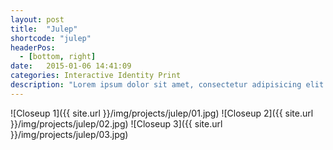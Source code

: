 ```yaml
---
layout: post
title:  "Julep"
shortcode: "julep"
headerPos:
  - [bottom, right]
date:   2015-01-06 14:41:09
categories: Interactive Identity Print
description: "Lorem ipsum dolor sit amet, consectetur adipisicing elit. Illo consequuntur dicta nobis incidunt sunt nulla aperiam vitae a voluptas natus eligendi, quo id ipsam suscipit, totam odio accusamus tempora facere!"
---
```


![Closeup 1]({{ site.url }}/img/projects/julep/01.jpg)
![Closeup 2]({{ site.url }}/img/projects/julep/02.jpg)
![Closeup 3]({{ site.url }}/img/projects/julep/03.jpg)
